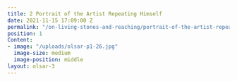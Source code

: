 ```yaml
---
title: 2 Portrait of the Artist Repeating Himself
date: 2021-11-15 17:09:00 Z
permalink: "/on-living-stones-and-reaching/portrait-of-the-artist-repeating-himself"
position: 1
Content:
- image: "/uploads/olsar-p1-26.jpg"
  image-size: medium
  image-position: middle
layout: olsar-3
---
```


